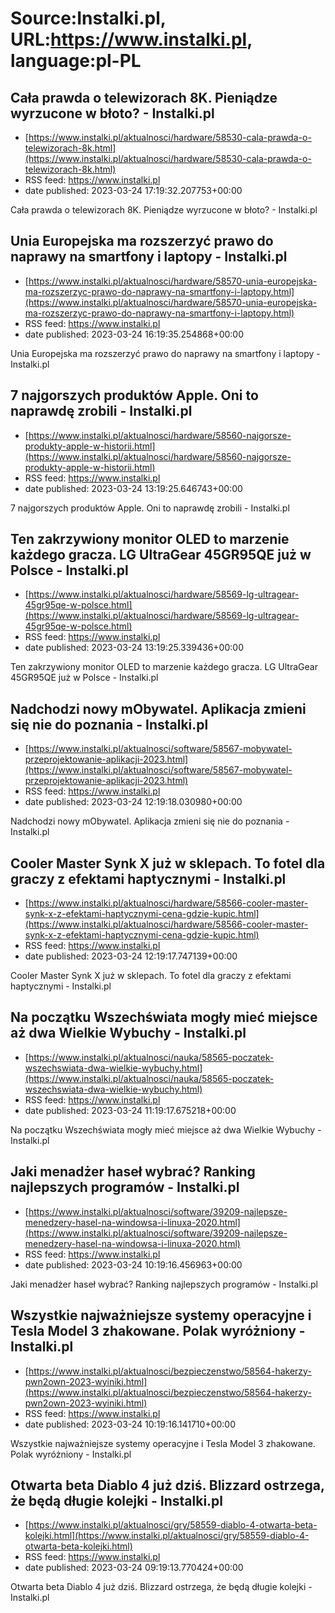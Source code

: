 # Source:Instalki.pl, URL:https://www.instalki.pl, language:pl-PL

## Cała prawda o telewizorach 8K. Pieniądze wyrzucone w błoto? - Instalki.pl
 - [https://www.instalki.pl/aktualnosci/hardware/58530-cala-prawda-o-telewizorach-8k.html](https://www.instalki.pl/aktualnosci/hardware/58530-cala-prawda-o-telewizorach-8k.html)
 - RSS feed: https://www.instalki.pl
 - date published: 2023-03-24 17:19:32.207753+00:00

Cała prawda o telewizorach 8K. Pieniądze wyrzucone w błoto? - Instalki.pl

## Unia Europejska ma rozszerzyć prawo do naprawy na smartfony i laptopy - Instalki.pl
 - [https://www.instalki.pl/aktualnosci/hardware/58570-unia-europejska-ma-rozszerzyc-prawo-do-naprawy-na-smartfony-i-laptopy.html](https://www.instalki.pl/aktualnosci/hardware/58570-unia-europejska-ma-rozszerzyc-prawo-do-naprawy-na-smartfony-i-laptopy.html)
 - RSS feed: https://www.instalki.pl
 - date published: 2023-03-24 16:19:35.254868+00:00

Unia Europejska ma rozszerzyć prawo do naprawy na smartfony i laptopy - Instalki.pl

## 7 najgorszych produktów Apple. Oni to naprawdę zrobili - Instalki.pl
 - [https://www.instalki.pl/aktualnosci/hardware/58560-najgorsze-produkty-apple-w-historii.html](https://www.instalki.pl/aktualnosci/hardware/58560-najgorsze-produkty-apple-w-historii.html)
 - RSS feed: https://www.instalki.pl
 - date published: 2023-03-24 13:19:25.646743+00:00

7 najgorszych produktów Apple. Oni to naprawdę zrobili - Instalki.pl

## Ten zakrzywiony monitor OLED to marzenie każdego gracza. LG UltraGear 45GR95QE już w Polsce - Instalki.pl
 - [https://www.instalki.pl/aktualnosci/hardware/58569-lg-ultragear-45gr95qe-w-polsce.html](https://www.instalki.pl/aktualnosci/hardware/58569-lg-ultragear-45gr95qe-w-polsce.html)
 - RSS feed: https://www.instalki.pl
 - date published: 2023-03-24 13:19:25.339436+00:00

Ten zakrzywiony monitor OLED to marzenie każdego gracza. LG UltraGear 45GR95QE już w Polsce - Instalki.pl

## Nadchodzi nowy mObywatel. Aplikacja zmieni się nie do poznania - Instalki.pl
 - [https://www.instalki.pl/aktualnosci/software/58567-mobywatel-przeprojektowanie-aplikacji-2023.html](https://www.instalki.pl/aktualnosci/software/58567-mobywatel-przeprojektowanie-aplikacji-2023.html)
 - RSS feed: https://www.instalki.pl
 - date published: 2023-03-24 12:19:18.030980+00:00

Nadchodzi nowy mObywatel. Aplikacja zmieni się nie do poznania - Instalki.pl

## Cooler Master Synk X już w sklepach. To fotel dla graczy z efektami haptycznymi - Instalki.pl
 - [https://www.instalki.pl/aktualnosci/hardware/58566-cooler-master-synk-x-z-efektami-haptycznymi-cena-gdzie-kupic.html](https://www.instalki.pl/aktualnosci/hardware/58566-cooler-master-synk-x-z-efektami-haptycznymi-cena-gdzie-kupic.html)
 - RSS feed: https://www.instalki.pl
 - date published: 2023-03-24 12:19:17.747139+00:00

Cooler Master Synk X już w sklepach. To fotel dla graczy z efektami haptycznymi - Instalki.pl

## Na początku Wszechświata mogły mieć miejsce aż dwa Wielkie Wybuchy - Instalki.pl
 - [https://www.instalki.pl/aktualnosci/nauka/58565-poczatek-wszechswiata-dwa-wielkie-wybuchy.html](https://www.instalki.pl/aktualnosci/nauka/58565-poczatek-wszechswiata-dwa-wielkie-wybuchy.html)
 - RSS feed: https://www.instalki.pl
 - date published: 2023-03-24 11:19:17.675218+00:00

Na początku Wszechświata mogły mieć miejsce aż dwa Wielkie Wybuchy - Instalki.pl

## Jaki menadżer haseł wybrać? Ranking najlepszych programów - Instalki.pl
 - [https://www.instalki.pl/aktualnosci/software/39209-najlepsze-menedzery-hasel-na-windowsa-i-linuxa-2020.html](https://www.instalki.pl/aktualnosci/software/39209-najlepsze-menedzery-hasel-na-windowsa-i-linuxa-2020.html)
 - RSS feed: https://www.instalki.pl
 - date published: 2023-03-24 10:19:16.456963+00:00

Jaki menadżer haseł wybrać? Ranking najlepszych programów - Instalki.pl

## Wszystkie najważniejsze systemy operacyjne i Tesla Model 3 zhakowane. Polak wyróżniony - Instalki.pl
 - [https://www.instalki.pl/aktualnosci/bezpieczenstwo/58564-hakerzy-pwn2own-2023-wyiniki.html](https://www.instalki.pl/aktualnosci/bezpieczenstwo/58564-hakerzy-pwn2own-2023-wyiniki.html)
 - RSS feed: https://www.instalki.pl
 - date published: 2023-03-24 10:19:16.141710+00:00

Wszystkie najważniejsze systemy operacyjne i Tesla Model 3 zhakowane. Polak wyróżniony - Instalki.pl

## Otwarta beta Diablo 4 już dziś. Blizzard ostrzega, że będą długie kolejki - Instalki.pl
 - [https://www.instalki.pl/aktualnosci/gry/58559-diablo-4-otwarta-beta-kolejki.html](https://www.instalki.pl/aktualnosci/gry/58559-diablo-4-otwarta-beta-kolejki.html)
 - RSS feed: https://www.instalki.pl
 - date published: 2023-03-24 09:19:13.770424+00:00

Otwarta beta Diablo 4 już dziś. Blizzard ostrzega, że będą długie kolejki - Instalki.pl

